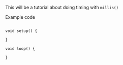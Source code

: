 This will be a tutorial about doing timing with `millis()`

Example code
```arduino

void setup() {

}

void loop() {

}
```


